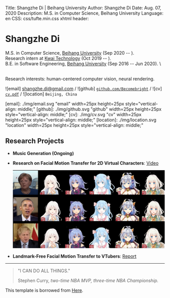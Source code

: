 Title:   Shangzhe Di | Beihang University
Author:  Shangzhe Di
Date:    Aug. 07, 2020
Description: M.S. in Computer Science, Beihang University
Language: en
CSS: css/tufte.min.css
xhtml header: <script async src="https://www.googletagmanager.com/gtag/js?id=UA-38178018-3"></script><script>window.dataLayer = window.dataLayer || []; function gtag(){dataLayer.push(arguments);} gtag('js', new Date()); gtag('config', 'UA-38178018-3');</script>

Shangzhe Di
===========

M.S. in Computer Science, [Beihang University][BUAA] (Sep 2020 -- ). \
Research intern at [Kwai Technology][KWAI] (Oct 2019 -- ). \
B.E. in Software Engineering, [Beihang University][BUAA] (Sep 2016 -- Jun 2020). \

\
Research interests: human-centered computer vision, neural rendering.

![email] <shangzhe.di@gmail.com> / ![github] [`github.com/Becomebright`](https://github.com/Becomebright) / ![cv] [`cv.pdf`](./cv_ShangzheDi.pdf) / ![location] `Beijing, China`

[BUAA]: https://ev.buaa.edu.cn/
[KWAI]: https://www.kwai.com/
[email]: ./img/email.svg "email" width=25px height=25px style="vertical-align: middle;"
[github]: ./img/github.svg "github" width=25px height=25px style="vertical-align: middle;"
[cv]: ./img/cv.svg "cv" width=25px height=25px style="vertical-align: middle;"
[location]: ./img/location.svg "location" width=25px height=25px style="vertical-align: middle;"

Research Projects
----------
* **Music Generation (Ongoing)**

* **Research on Facial Motion Transfer for 2D Virtual Characters**: <a href="https://www.bilibili.com/video/BV1q54y1m7jG/" target="blank"> Video</a>

    ![](img/vtuber2.png)
    
* **Landmark-Free Facial Motion Transfer to VTubers**: <a href="pubs/vtuber_summary.pdf" target="blank"> Report</a>

---

<div class="epigraph">
<blockquote>
<p>"I CAN DO ALL THINGS."</p>
<footer>Stephen Curry, <cite>two-time NBA MVP, three-time NBA Championship.</cite></footer>
</blockquote>
</div>



This template is borrowed from [Here](https://soonhokong.github.io/).